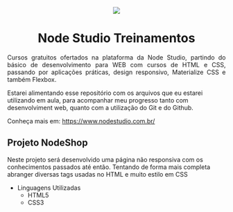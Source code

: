 <p align="center"><img src=https://a.imagem.app/fMRVy.png align=></p>
<h1 align="center">Node Studio Treinamentos</h1>
<p align="justify">
  Cursos gratuitos ofertados na plataforma da Node Studio, partindo do básico de desenvolvimento para WEB com cursos de HTML e CSS,
passando por aplicações práticas, design responsivo, Materialize CSS e também Flexbox.

Estarei alimentando esse repositório com os arquivos que eu estarei utilizando em aula, para acompanhar meu progresso tanto com desenvolviment web, quanto com a utilização do Git e do Github.

Conheça mais em: https://www.nodestudio.com.br/
</p>

<h2>Projeto NodeShop</h2>

<p>Neste projeto será desenvolvido uma página não responsiva com os conhecimentos passados até então. Tentando de forma mais completa abranger diversas tags usadas no HTML e muito estilo em CSS</p>

<ul>
<li>Linguagens Utilizadas
    <ul>
    <li>HTML5</li>
    <li>CSS3</li>
    </ul>
</li>
</ul>